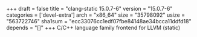 +++
draft = false
title = "clang-static 15.0.7-6"
version = "15.0.7-6"
categories = ['devel-extra']
arch = "x86_64"
size = "35798092"
usize = "563722746"
sha1sum = "ecc33076cc1edf07fbe84148ae34bcca11ddfd18"
depends = "[]"
+++
C/C++ language family frontend for LLVM (static)
